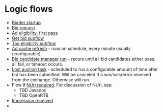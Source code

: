 # Logic flows

 * [Bidder startup](./bidder-startup.png)
 * [Bid request](./bid-request.png)
 * [Ad eligibility, first pass](./ad-eligibility-first-pass.png)
 * [Get bid subflow](./get-bid-subflow.png)
 * [Tag eligibility subflow](./tag-eligibility-subflow.png)
 * [Ad cache refresh](./ad-cache-run.png) - runs on schedule, every minute usually (configurable).
 * [Bid candidate manager run](./bid-candidate-manager-run.png) - recurs until all bid candidates either pass, all fail, or timeout occurs. 
 * [Lost auction task](./lost-auction-task.png) - scheduled to run a configurable amount of time after bid has been submitted. Will be canceled if a win/loss/error received from the exchange. Otherwise will run.
 * Flow if [NUrl required](./nurl-required.png). For discussion of NUrl, see:
    * TBD Javadoc
    * TBD OpenRTB
 * [Impression received](./impression.png)
 * []()